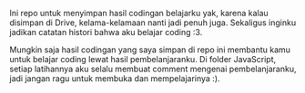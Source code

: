 Ini repo untuk menyimpan hasil codingan belajarku yak, karena kalau disimpan di Drive, kelama-kelamaan nanti jadi penuh juga. Sekaligus inginku jadikan catatan histori bahwa aku belajar coding :3.

Mungkin saja hasil codingan yang saya simpan di repo ini membantu kamu untuk belajar coding lewat hasil pembelanjaranku.
Di folder JavaScript, setiap latihannya aku selalu membuat comment mengenai pembelanjaranku, jadi jangan ragu untuk membuka dan mempelajarinya :).
